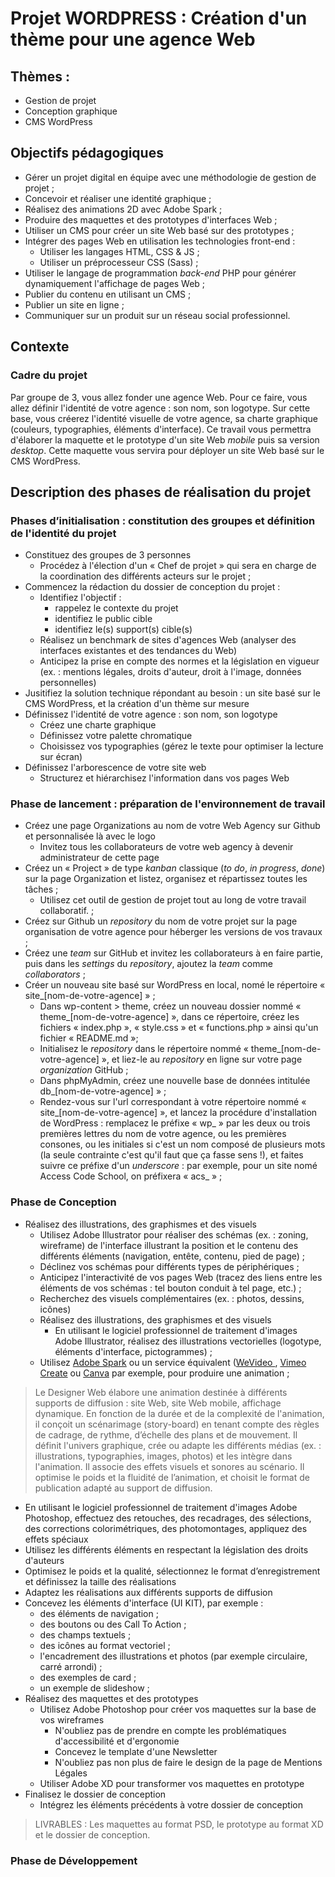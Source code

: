 # Projet WORDPRESS : Création d'un thème pour une agence Web

## Thèmes : 
- Gestion de projet
- Conception graphique
- CMS WordPress

## Objectifs pédagogiques
- Gérer un projet digital en équipe avec une méthodologie de gestion de projet ;
- Concevoir et réaliser une identité graphique ;
- Réalisez des animations 2D avec Adobe Spark ;
- Produire des maquettes et des prototypes d'interfaces Web ;
- Utiliser un CMS pour créer un site Web basé sur des prototypes ;
- Intégrer des pages Web en utilisation les technologies front-end  :
  - Utiliser les langages HTML, CSS & JS ;
  - Utiliser un préprocesseur CSS (Sass) ;
- Utiliser le langage de programmation *back-end* PHP pour générer dynamiquement l'affichage de pages Web ;
- Publier du contenu en utilisant un CMS ; 
- Publier un site en ligne ;
- Communiquer sur un produit sur un réseau social professionnel.

## Contexte 

### Cadre du projet
Par groupe de 3, vous allez fonder une agence Web. Pour ce faire, vous allez définir l'identité de votre agence : son nom, son logotype. Sur cette base, vous créerez l'identité visuelle de votre agence, sa charte graphique (couleurs, typographies, éléments d'interface). Ce travail vous permettra d'élaborer la maquette et le prototype d'un site Web *mobile* puis sa version *desktop*. Cette maquette vous servira pour déployer un site Web basé sur le CMS WordPress.

## Description des phases de réalisation du projet 

### Phases d’initialisation : constitution des groupes et définition de l'identité du projet

- Constituez des groupes de 3 personnes
  - Procédez à l'élection d'un « Chef de projet » qui sera en charge de la coordination des différents acteurs sur le projet ; 
- Commencez la rédaction du dossier de conception du projet :
  - Identifiez l'objectif :
    - rappelez le contexte du projet
    - identifiez le public cible
    - identifiez le(s) support(s) cible(s)
  - Réalisez un benchmark de sites d'agences Web (analyser des interfaces existantes et des tendances du Web) 
  - Anticipez la prise en compte des normes et la législation en vigueur (ex. : mentions légales, droits d'auteur, droit à l'image, données personnelles)
- Jusitifiez la solution technique répondant au besoin : un site basé sur le CMS WordPress, et la création d'un thème sur mesure
- Définissez l'identité de votre agence : son nom, son logotype
  - Créez une charte graphique
   - Définissez votre palette chromatique
   - Choisissez vos typographies (gérez le texte pour optimiser la lecture sur écran)
- Définissez l'arborescence de votre site web
  - Structurez et hiérarchisez l'information dans vos pages Web

### Phase de lancement : préparation de l'environnement de travail

- Créez une page Organizations au nom de votre Web Agency sur Github et personnalisée là avec le logo
  - Invitez tous les collaborateurs de votre web agency à devenir administrateur de cette page
- Créez un « Project »  de type *kanban* classique (*to do*, *in progress*, *done*) sur la page Organization et listez, organisez et répartissez toutes les tâches ;
  - Utilisez cet outil de gestion de projet tout au long de votre travail collaboratif.  ;
- Créez sur Github un *repository* du nom de votre projet sur la page organisation de votre agence pour héberger les versions de vos travaux ;
- Créez une *team* sur GitHub et invitez les collaborateurs à en faire partie, puis dans les *settings* du *repository*, ajoutez la *team* comme *collaborators* ;
- Créer un nouveau site basé sur WordPress en local, nomé le répertoire « site_[nom-de-votre-agence] » ;
  - Dans wp-content > theme, créez un nouveau dossier nommé « theme_[nom-de-votre-agence] », dans ce répertoire, créez les fichiers « index.php », « style.css » et « functions.php » ainsi qu'un fichier « README.md »;
  - Initialisez le *repository* dans le répertoire nommé « theme_[nom-de-votre-agence] », et liez-le au *repository* en ligne sur votre page *organization* GitHub ;
  - Dans phpMyAdmin, créez une nouvelle base de données intitulée db_[nom-de-votre-agence] » ;
  - Rendez-vous sur l'url correspondant à votre répertoire nommé « site_[nom-de-votre-agence] », et lancez la procédure d'installation de WordPress : remplacez le préfixe « wp_ » par les deux ou trois premières lettres du nom de votre agence, ou les premières consones, ou les initiales si c'est un nom composé de plusieurs mots (la seule contrainte c'est qu'il faut que ça fasse sens !), et faites suivre ce préfixe d'un *underscore* : par exemple, pour un site nomé Access Code School, on préfixera « acs_ » ;

### Phase de Conception

- Réalisez des illustrations, des graphismes et des visuels
  - Utilisez Adobe Illustrator pour réaliser des schémas (ex. : zoning, wireframe) de l'interface illustrant la position et le contenu des différents éléments (navigation, entête, contenu, pied de page) ;
  - Déclinez vos schémas pour différents types de périphériques ;
  - Anticipez l'interactivité de vos pages Web (tracez des liens entre les éléments de vos schémas : tel bouton conduit à tel page, etc.) ;
  - Recherchez des visuels complémentaires (ex. : photos, dessins, icônes)
  - Réalisez des illustrations, des graphismes et des visuels
    - En utilisant le logiciel professionnel de traitement d'images Adobe Illustrator, réalisez des illustrations vectorielles (logotype, éléments d'interface, pictogrammes) ;
  - Utilisez [Adobe Spark](https://www.adobe.com/fr/express/) ou un service équivalent ([WeVideo ](https://www.wevideo.com/), [Vimeo Create](https://vimeo.com/create) ou [Canva](https://www.canva.com/fr_fr/) par exemple, pour produire une animation ;
> Le Designer Web élabore une animation destinée à différents supports de diffusion : site Web, site Web mobile, affichage dynamique. En fonction de la durée et de la complexité de l'animation, il conçoit un scénarimage (story-board) en tenant compte des règles de cadrage, de rythme, d’échelle des plans et de mouvement. Il définit l'univers graphique, crée ou adapte les différents médias (ex. : illustrations, typographies, images, photos) et les intègre dans l'animation. Il associe des effets visuels et sonores au scénario. Il optimise le poids et la fluidité de l’animation, et choisit le format de publication adapté au support de diffusion.
  - En utilisant le logiciel professionnel de traitement d'images Adobe Photoshop, effectuez des retouches, des recadrages, des sélections, des corrections colorimétriques, des photomontages, appliquez des effets spéciaux
  - Utilisez les différents éléments en respectant la législation des droits d'auteurs
  - Optimisez le poids et la qualité, sélectionnez le format d’enregistrement et définissez la taille des réalisations
  - Adaptez les réalisations aux différents supports de diffusion
- Concevez les éléments d'interface (UI KIT), par exemple :
  - des éléments de navigation ;
  - des boutons ou des Call To Action ;
  - des champs textuels ;
  - des icônes au format vectoriel ;
  - l'encadrement des illustrations et photos (par exemple circulaire, carré arrondi) ;
  - des exemples de card ;
  - un exemple de slideshow ;
- Réalisez des maquettes et des prototypes
  - Utilisez Adobe Photoshop pour créer vos maquettes sur la base de vos wireframes
    - N'oubliez pas de prendre en compte les problématiques d'accessibilité et d'ergonomie
    - Concevez le template d'une Newsletter
    - N'oubliez pas non plus de faire le design de la page de Mentions Légales
  - Utiliser Adobe XD pour transformer vos maquettes en prototype
- Finalisez le dossier de conception
  - Intégrez les éléments précédents à votre dossier de conception 

> LIVRABLES : Les maquettes au format PSD, le prototype au format XD et le dossier de conception.

### Phase de Développement
